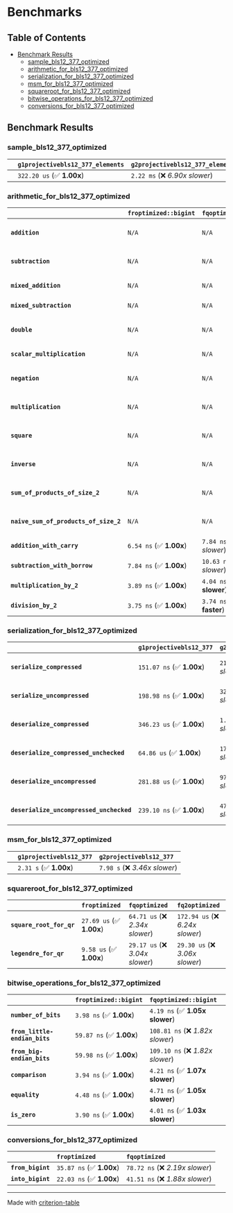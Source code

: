 # Benchmarks

## Table of Contents

- [Benchmark Results](#benchmark-results)
    - [sample_bls12_377_optimized](#sample_bls12_377_optimized)
    - [arithmetic_for_bls12_377_optimized](#arithmetic_for_bls12_377_optimized)
    - [serialization_for_bls12_377_optimized](#serialization_for_bls12_377_optimized)
    - [msm_for_bls12_377_optimized](#msm_for_bls12_377_optimized)
    - [squareroot_for_bls12_377_optimized](#squareroot_for_bls12_377_optimized)
    - [bitwise_operations_for_bls12_377_optimized](#bitwise_operations_for_bls12_377_optimized)
    - [conversions_for_bls12_377_optimized](#conversions_for_bls12_377_optimized)

## Benchmark Results

### sample_bls12_377_optimized

|        | `g1projectivebls12_377_elements`          | `g2projectivebls12_377_elements`           |
|:-------|:------------------------------------------|:------------------------------------------ |
|        | `322.20 us` (✅ **1.00x**)                 | `2.22 ms` (❌ *6.90x slower*)               |

### arithmetic_for_bls12_377_optimized

|                                       | `froptimized::bigint`          | `fqoptimized::bigint`           | `g1projectivebls12_377`          | `g2projectivebls12_377`          | `fq2optimized`                    | `fq12optimized`                   | `fqoptimized`                    | `froptimized`                     |
|:--------------------------------------|:-------------------------------|:--------------------------------|:---------------------------------|:---------------------------------|:----------------------------------|:----------------------------------|:---------------------------------|:--------------------------------- |
| **`addition`**                        | `N/A`                          | `N/A`                           | `1.16 us` (✅ **1.00x**)          | `4.28 us` (❌ *3.70x slower*)     | `27.94 ns` (🚀 **41.37x faster**)  | `179.48 ns` (🚀 **6.44x faster**)  | `19.04 ns` (🚀 **60.72x faster**) | `8.29 ns` (🚀 **139.40x faster**)  |
| **`subtraction`**                     | `N/A`                          | `N/A`                           | `1.19 us` (✅ **1.00x**)          | `4.31 us` (❌ *3.62x slower*)     | `27.66 ns` (🚀 **43.14x faster**)  | `172.50 ns` (🚀 **6.92x faster**)  | `17.12 ns` (🚀 **69.72x faster**) | `8.63 ns` (🚀 **138.30x faster**)  |
| **`mixed_addition`**                  | `N/A`                          | `N/A`                           | `835.30 ns` (✅ **1.00x**)        | `3.08 us` (❌ *3.68x slower*)     | `N/A`                             | `N/A`                             | `N/A`                            | `N/A`                             |
| **`mixed_subtraction`**               | `N/A`                          | `N/A`                           | `861.06 ns` (✅ **1.00x**)        | `3.11 us` (❌ *3.61x slower*)     | `N/A`                             | `N/A`                             | `N/A`                            | `N/A`                             |
| **`double`**                          | `N/A`                          | `N/A`                           | `569.73 ns` (✅ **1.00x**)        | `2.05 us` (❌ *3.59x slower*)     | `15.92 ns` (🚀 **35.79x faster**)  | `104.01 ns` (🚀 **5.48x faster**)  | `7.53 ns` (🚀 **75.66x faster**)  | `5.28 ns` (🚀 **107.86x faster**)  |
| **`scalar_multiplication`**           | `N/A`                          | `N/A`                           | `429.20 us` (✅ **1.00x**)        | `1.43 ms` (❌ *3.34x slower*)     | `N/A`                             | `N/A`                             | `N/A`                            | `N/A`                             |
| **`negation`**                        | `N/A`                          | `N/A`                           | `N/A`                            | `N/A`                            | `22.88 ns` (❌ *3.85x slower*)     | `104.93 ns` (❌ *17.64x slower*)   | `16.77 ns` (❌ *2.82x slower*)    | `5.95 ns` (✅ **1.00x**)           |
| **`multiplication`**                  | `N/A`                          | `N/A`                           | `N/A`                            | `N/A`                            | `267.39 ns` (❌ *7.17x slower*)    | `5.90 us` (❌ *158.15x slower*)    | `70.36 ns` (❌ *1.89x slower*)    | `37.28 ns` (✅ **1.00x**)          |
| **`square`**                          | `N/A`                          | `N/A`                           | `N/A`                            | `N/A`                            | `247.14 ns` (❌ *7.83x slower*)    | `4.71 us` (❌ *149.09x slower*)    | `58.93 ns` (❌ *1.87x slower*)    | `31.56 ns` (✅ **1.00x**)          |
| **`inverse`**                         | `N/A`                          | `N/A`                           | `N/A`                            | `N/A`                            | `13.90 us` (❌ *2.18x slower*)     | `25.31 us` (❌ *3.98x slower*)     | `13.57 us` (❌ *2.13x slower*)    | `6.37 us` (✅ **1.00x**)           |
| **`sum_of_products_of_size_2`**       | `N/A`                          | `N/A`                           | `N/A`                            | `N/A`                            | `568.35 ns` (❌ *10.71x slower*)   | `13.61 us` (❌ *256.48x slower*)   | `111.62 ns` (❌ *2.10x slower*)   | `53.08 ns` (✅ **1.00x**)          |
| **`naive_sum_of_products_of_size_2`** | `N/A`                          | `N/A`                           | `N/A`                            | `N/A`                            | `485.96 ns` (❌ *5.92x slower*)    | `13.58 us` (❌ *165.45x slower*)   | `156.51 ns` (❌ *1.91x slower*)   | `82.09 ns` (✅ **1.00x**)          |
| **`addition_with_carry`**             | `6.54 ns` (✅ **1.00x**)        | `7.84 ns` (❌ *1.20x slower*)    | `N/A`                            | `N/A`                            | `N/A`                             | `N/A`                             | `N/A`                            | `N/A`                             |
| **`subtraction_with_borrow`**         | `7.84 ns` (✅ **1.00x**)        | `10.63 ns` (❌ *1.36x slower*)   | `N/A`                            | `N/A`                            | `N/A`                             | `N/A`                             | `N/A`                            | `N/A`                             |
| **`multiplication_by_2`**             | `3.89 ns` (✅ **1.00x**)        | `4.04 ns` (✅ **1.04x slower**)  | `N/A`                            | `N/A`                            | `N/A`                             | `N/A`                             | `N/A`                            | `N/A`                             |
| **`division_by_2`**                   | `3.75 ns` (✅ **1.00x**)        | `3.74 ns` (✅ **1.00x faster**)  | `N/A`                            | `N/A`                            | `N/A`                             | `N/A`                             | `N/A`                            | `N/A`                             |

### serialization_for_bls12_377_optimized

|                                          | `g1projectivebls12_377`          | `g2projectivebls12_377`          | `froptimized`                      | `fqoptimized`                      | `fq2optimized`                      | `fq12optimized`                   |
|:-----------------------------------------|:---------------------------------|:---------------------------------|:-----------------------------------|:-----------------------------------|:------------------------------------|:--------------------------------- |
| **`serialize_compressed`**               | `151.07 ns` (✅ **1.00x**)        | `213.15 ns` (❌ *1.41x slower*)   | `27.83 ns` (🚀 **5.43x faster**)    | `50.29 ns` (🚀 **3.00x faster**)    | `99.36 ns` (✅ **1.52x faster**)     | `627.16 ns` (❌ *4.15x slower*)    |
| **`serialize_uncompressed`**             | `198.98 ns` (✅ **1.00x**)        | `320.57 ns` (❌ *1.61x slower*)   | `27.77 ns` (🚀 **7.16x faster**)    | `50.10 ns` (🚀 **3.97x faster**)    | `99.33 ns` (🚀 **2.00x faster**)     | `628.56 ns` (❌ *3.16x slower*)    |
| **`deserialize_compressed`**             | `346.23 us` (✅ **1.00x**)        | `1.15 ms` (❌ *3.31x slower*)     | `46.89 ns` (🚀 **7383.57x faster**) | `93.16 ns` (🚀 **3716.49x faster**) | `180.02 ns` (🚀 **1923.27x faster**) | `1.25 us` (🚀 **277.19x faster**)  |
| **`deserialize_compressed_unchecked`**   | `64.86 us` (✅ **1.00x**)         | `173.50 us` (❌ *2.67x slower*)   | `46.88 ns` (🚀 **1383.59x faster**) | `93.16 ns` (🚀 **696.24x faster**)  | `204.13 ns` (🚀 **317.75x faster**)  | `1.25 us` (🚀 **51.76x faster**)   |
| **`deserialize_uncompressed`**           | `281.88 us` (✅ **1.00x**)        | `972.02 us` (❌ *3.45x slower*)   | `46.86 ns` (🚀 **6015.88x faster**) | `94.39 ns` (🚀 **2986.30x faster**) | `203.99 ns` (🚀 **1381.80x faster**) | `1.25 us` (🚀 **225.65x faster**)  |
| **`deserialize_uncompressed_unchecked`** | `239.10 ns` (✅ **1.00x**)        | `477.72 ns` (❌ *2.00x slower*)   | `46.88 ns` (🚀 **5.10x faster**)    | `94.51 ns` (🚀 **2.53x faster**)    | `203.98 ns` (✅ **1.17x faster**)    | `1.25 us` (❌ *5.23x slower*)      |

### msm_for_bls12_377_optimized

|        | `g1projectivebls12_377`          | `g2projectivebls12_377`           |
|:-------|:---------------------------------|:--------------------------------- |
|        | `2.31 s` (✅ **1.00x**)           | `7.98 s` (❌ *3.46x slower*)       |

### squareroot_for_bls12_377_optimized

|                          | `froptimized`            | `fqoptimized`                   | `fq2optimized`                    |
|:-------------------------|:-------------------------|:--------------------------------|:--------------------------------- |
| **`square_root_for_qr`** | `27.69 us` (✅ **1.00x**) | `64.71 us` (❌ *2.34x slower*)   | `172.94 us` (❌ *6.24x slower*)    |
| **`legendre_for_qr`**    | `9.58 us` (✅ **1.00x**)  | `29.17 us` (❌ *3.04x slower*)   | `29.30 us` (❌ *3.06x slower*)     |

### bitwise_operations_for_bls12_377_optimized

|                               | `froptimized::bigint`          | `fqoptimized::bigint`             |
|:------------------------------|:-------------------------------|:--------------------------------- |
| **`number_of_bits`**          | `3.98 ns` (✅ **1.00x**)        | `4.19 ns` (✅ **1.05x slower**)    |
| **`from_little-endian_bits`** | `59.87 ns` (✅ **1.00x**)       | `108.81 ns` (❌ *1.82x slower*)    |
| **`from_big-endian_bits`**    | `59.98 ns` (✅ **1.00x**)       | `109.10 ns` (❌ *1.82x slower*)    |
| **`comparison`**              | `3.94 ns` (✅ **1.00x**)        | `4.21 ns` (✅ **1.07x slower**)    |
| **`equality`**                | `4.48 ns` (✅ **1.00x**)        | `4.71 ns` (✅ **1.05x slower**)    |
| **`is_zero`**                 | `3.90 ns` (✅ **1.00x**)        | `4.01 ns` (✅ **1.03x slower**)    |

### conversions_for_bls12_377_optimized

|                   | `froptimized`            | `fqoptimized`                    |
|:------------------|:-------------------------|:-------------------------------- |
| **`from_bigint`** | `35.87 ns` (✅ **1.00x**) | `78.72 ns` (❌ *2.19x slower*)    |
| **`into_bigint`** | `22.03 ns` (✅ **1.00x**) | `41.51 ns` (❌ *1.88x slower*)    |

---
Made with [criterion-table](https://github.com/nu11ptr/criterion-table)

